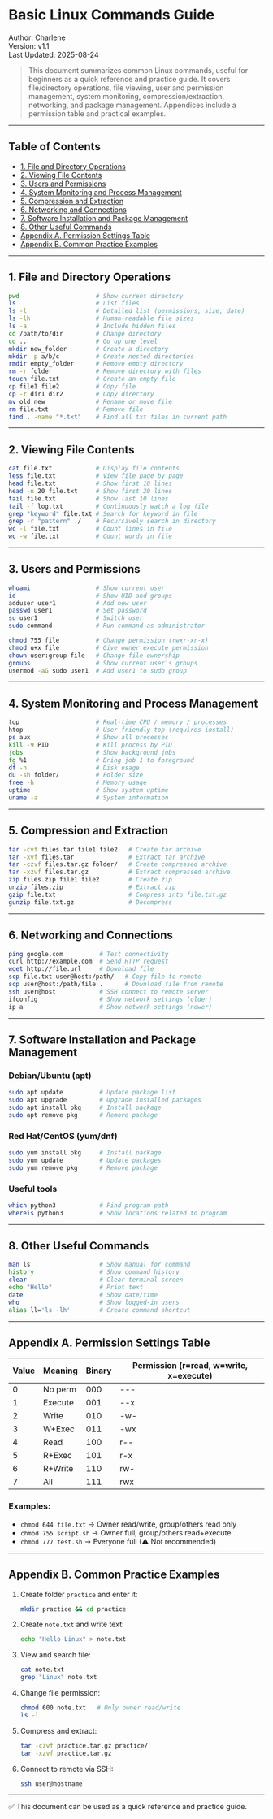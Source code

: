 # Basic Linux Commands Guide
Author: Charlene  
Version: v1.1  
Last Updated: 2025-08-24  

> This document summarizes common Linux commands, useful for beginners as a quick reference and practice guide. It covers file/directory operations, file viewing, user and permission management, system monitoring, compression/extraction, networking, and package management. Appendices include a permission table and practical examples.

---

## Table of Contents
- [1. File and Directory Operations](#1-file-and-directory-operations)
- [2. Viewing File Contents](#2-viewing-file-contents)
- [3. Users and Permissions](#3-users-and-permissions)
- [4. System Monitoring and Process Management](#4-system-monitoring-and-process-management)
- [5. Compression and Extraction](#5-compression-and-extraction)
- [6. Networking and Connections](#6-networking-and-connections)
- [7. Software Installation and Package Management](#7-software-installation-and-package-management)
- [8. Other Useful Commands](#8-other-useful-commands)
- [Appendix A. Permission Settings Table](#appendix-a-permission-settings-table)
- [Appendix B. Common Practice Examples](#appendix-b-common-practice-examples)

---

## 1. File and Directory Operations
```bash
pwd                     # Show current directory
ls                      # List files
ls -l                   # Detailed list (permissions, size, date)
ls -lh                  # Human-readable file sizes
ls -a                   # Include hidden files
cd /path/to/dir         # Change directory
cd ..                   # Go up one level
mkdir new_folder        # Create a directory
mkdir -p a/b/c          # Create nested directories
rmdir empty_folder      # Remove empty directory
rm -r folder            # Remove directory with files
touch file.txt          # Create an empty file
cp file1 file2          # Copy file
cp -r dir1 dir2         # Copy directory
mv old new              # Rename or move file
rm file.txt             # Remove file
find . -name "*.txt"    # Find all txt files in current path
```

---

## 2. Viewing File Contents
```bash
cat file.txt            # Display file contents
less file.txt           # View file page by page
head file.txt           # Show first 10 lines
head -n 20 file.txt     # Show first 20 lines
tail file.txt           # Show last 10 lines
tail -f log.txt         # Continuously watch a log file
grep "keyword" file.txt # Search for keyword in file
grep -r "pattern" ./    # Recursively search in directory
wc -l file.txt          # Count lines in file
wc -w file.txt          # Count words in file
```

---

## 3. Users and Permissions
```bash
whoami                  # Show current user
id                      # Show UID and groups
adduser user1           # Add new user
passwd user1            # Set password
su user1                # Switch user
sudo command            # Run command as administrator

chmod 755 file          # Change permission (rwxr-xr-x)
chmod u+x file          # Give owner execute permission
chown user:group file   # Change file ownership
groups                  # Show current user's groups
usermod -aG sudo user1  # Add user1 to sudo group
```

---

## 4. System Monitoring and Process Management
```bash
top                     # Real-time CPU / memory / processes
htop                    # User-friendly top (requires install)
ps aux                  # Show all processes
kill -9 PID             # Kill process by PID
jobs                    # Show background jobs
fg %1                   # Bring job 1 to foreground
df -h                   # Disk usage
du -sh folder/          # Folder size
free -h                 # Memory usage
uptime                  # Show system uptime
uname -a                # System information
```

---

## 5. Compression and Extraction
```bash
tar -cvf files.tar file1 file2   # Create tar archive
tar -xvf files.tar               # Extract tar archive
tar -czvf files.tar.gz folder/   # Create compressed archive
tar -xzvf files.tar.gz           # Extract compressed archive
zip files.zip file1 file2        # Create zip
unzip files.zip                  # Extract zip
gzip file.txt                    # Compress into file.txt.gz
gunzip file.txt.gz               # Decompress
```

---

## 6. Networking and Connections
```bash
ping google.com          # Test connectivity
curl http://example.com  # Send HTTP request
wget http://file.url     # Download file
scp file.txt user@host:/path/   # Copy file to remote
scp user@host:/path/file .      # Download file from remote
ssh user@host            # SSH connect to remote server
ifconfig                 # Show network settings (older)
ip a                     # Show network settings (newer)
```

---

## 7. Software Installation and Package Management
### Debian/Ubuntu (apt)
```bash
sudo apt update          # Update package list
sudo apt upgrade         # Upgrade installed packages
sudo apt install pkg     # Install package
sudo apt remove pkg      # Remove package
```

### Red Hat/CentOS (yum/dnf)
```bash
sudo yum install pkg     # Install package
sudo yum update          # Update packages
sudo yum remove pkg      # Remove package
```

### Useful tools
```bash
which python3            # Find program path
whereis python3          # Show locations related to program
```

---

## 8. Other Useful Commands
```bash
man ls                   # Show manual for command
history                  # Show command history
clear                    # Clear terminal screen
echo "Hello"             # Print text
date                     # Show date/time
who                      # Show logged-in users
alias ll='ls -lh'        # Create command shortcut
```

---

## Appendix A. Permission Settings Table

| Value | Meaning | Binary | Permission (r=read, w=write, x=execute) |
|-------|---------|--------|------------------------------------------|
| 0     | No perm | 000    | --- |
| 1     | Execute | 001    | --x |
| 2     | Write   | 010    | -w- |
| 3     | W+Exec  | 011    | -wx |
| 4     | Read    | 100    | r-- |
| 5     | R+Exec  | 101    | r-x |
| 6     | R+Write | 110    | rw- |
| 7     | All     | 111    | rwx |

### Examples:
- `chmod 644 file.txt` → Owner read/write, group/others read only  
- `chmod 755 script.sh` → Owner full, group/others read+execute  
- `chmod 777 test.sh` → Everyone full (⚠ Not recommended)  

---

## Appendix B. Common Practice Examples
1. Create folder `practice` and enter it:  
   ```bash
   mkdir practice && cd practice
   ```
2. Create `note.txt` and write text:  
   ```bash
   echo "Hello Linux" > note.txt
   ```
3. View and search file:  
   ```bash
   cat note.txt
   grep "Linux" note.txt
   ```
4. Change file permission:  
   ```bash
   chmod 600 note.txt   # Only owner read/write
   ls -l
   ```
5. Compress and extract:  
   ```bash
   tar -czvf practice.tar.gz practice/
   tar -xzvf practice.tar.gz
   ```
6. Connect to remote via SSH:  
   ```bash
   ssh user@hostname
   ```

---

✅ This document can be used as a quick reference and practice guide.
